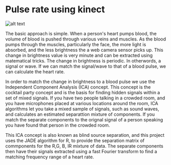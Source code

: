 # Pulse rate using kinect


![alt text](http://imgur.com/a/hYXeG)

The basic approach is simple. When a person's heart pumps blood, the volume of blood is pushed through various veins and muscles. As the blood pumps through the muscles, particularly the face, the more light is absorbed, and the less brightness the a web camera sensor picks up. This change in brightness value is very minute and can be extracted using matematical tricks. The change in brightness is periodic. In otherwords, a signal or wave. If we can match the signal/wave to that of a blood pulse, we can calculate the heart rate.

In order to match the change in brightness to a blood pulse we use the Independent Component Analysis (ICA) concept. This concept is the cocktail party concept and is the basis for finding hidden signals within a set of mixed signals. If you have two people talking in a crowded room, and you have microphones placed at various locations around the room, ICA algorithms let you take a mixed sample of signals, such as sound waves, and calculates an estimated separattion mixture of components. If you match the separate components to the orignal signal of a person speaking you have found that person in the crowded room.

This ICA concept is also known as blind source separation, and this project uses the JADE algorithm for R, to provide the separation matrix of commponents for the R,G, B, IR mixture of data. The separate components then have their signals extracted using a fast Fourier transform to find a matching frequency range of a heart rate.

